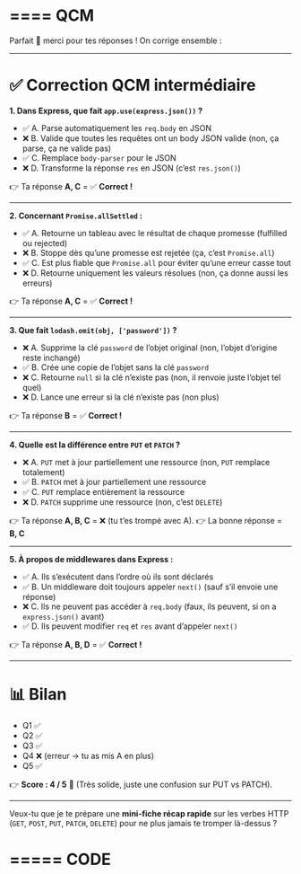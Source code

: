 ====
QCM
====
Parfait 🙌 merci pour tes réponses ! On corrige ensemble :

---

# ✅ Correction QCM intermédiaire

**1. Dans Express, que fait `app.use(express.json())` ?**

* ✅ A. Parse automatiquement les `req.body` en JSON
* ❌ B. Valide que toutes les requêtes ont un body JSON valide (non, ça parse, ça ne valide pas)
* ✅ C. Remplace `body-parser` pour le JSON
* ❌ D. Transforme la réponse `res` en JSON (c’est `res.json()`)

👉 Ta réponse **A, C** = ✅ **Correct !**

---

**2. Concernant `Promise.allSettled` :**

* ✅ A. Retourne un tableau avec le résultat de chaque promesse (fulfilled ou rejected)
* ❌ B. Stoppe dès qu’une promesse est rejetée (ça, c’est `Promise.all`)
* ✅ C. Est plus fiable que `Promise.all` pour éviter qu’une erreur casse tout
* ❌ D. Retourne uniquement les valeurs résolues (non, ça donne aussi les erreurs)

👉 Ta réponse **A, C** = ✅ **Correct !**

---

**3. Que fait `lodash.omit(obj, ['password'])` ?**

* ❌ A. Supprime la clé `password` de l’objet original (non, l’objet d’origine reste inchangé)
* ✅ B. Crée une copie de l’objet sans la clé `password`
* ❌ C. Retourne `null` si la clé n’existe pas (non, il renvoie juste l’objet tel quel)
* ❌ D. Lance une erreur si la clé n’existe pas (non plus)

👉 Ta réponse **B** = ✅ **Correct !**

---

**4. Quelle est la différence entre `PUT` et `PATCH` ?**

* ❌ A. `PUT` met à jour partiellement une ressource (non, `PUT` remplace totalement)
* ✅ B. `PATCH` met à jour partiellement une ressource
* ✅ C. `PUT` remplace entièrement la ressource
* ❌ D. `PATCH` supprime une ressource (non, c’est `DELETE`)

👉 Ta réponse **A, B, C** = ❌ (tu t’es trompé avec A).
👉 La bonne réponse = **B, C**

---

**5. À propos de middlewares dans Express :**

* ✅ A. Ils s’exécutent dans l’ordre où ils sont déclarés
* ✅ B. Un middleware doit toujours appeler `next()` (sauf s’il envoie une réponse)
* ❌ C. Ils ne peuvent pas accéder à `req.body` (faux, ils peuvent, si on a `express.json()` avant)
* ✅ D. Ils peuvent modifier `req` et `res` avant d’appeler `next()`

👉 Ta réponse **A, B, D** = ✅ **Correct !**

---

# 📊 Bilan

* Q1 ✅
* Q2 ✅
* Q3 ✅
* Q4 ❌ (erreur → tu as mis A en plus)
* Q5 ✅

👉 **Score : 4 / 5** 🎯 (Très solide, juste une confusion sur PUT vs PATCH).

---

Veux-tu que je te prépare une **mini-fiche récap rapide** sur les verbes HTTP (`GET`, `POST`, `PUT`, `PATCH`, `DELETE`) pour ne plus jamais te tromper là-dessus ?

=====
CODE
=====
